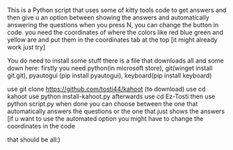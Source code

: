 This is a Python script that uses some of kitty tools code to get answers and then give u an option between showing the answers and automatically answering the questions when you press N, you can change the button in code. you need the coordinates of where the colors like red blue green and yellow are and put them in the coordinates tab at the top [it might already work just try]

You do need to install some stuff there is a file that downloads all and some down here:
firstly you need python(in microsoft store), git(winget install git.git), pyautogui (pip install pyautogui), keyboard(pip install keyboard)

use git clone https://github.com/tosti44/kahoot (to download)
use cd kahoot
use python install-kahoot.py
afterwards use cd Ez-Tosti then use python script.py
when done you can choose between the one that automatically answers the questions or the one that just shows the answers [if u want to use the automated option you might have to change the coordinates in the code

that should be all:)
